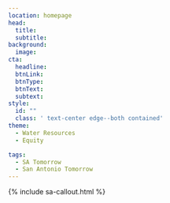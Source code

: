 ```yaml
---
location: homepage
head:
  title:
  subtitle:
background:
  image:
cta:
  headline:
  btnLink:
  btnType:
  btnText:
  subtext:
style:
  id: ""
  class: ' text-center edge--both contained'
theme:
  - Water Resources
  - Equity

tags:
  - SA Tomorrow
  - San Antonio Tomorrow
---
```

{% include sa-callout.html %}
